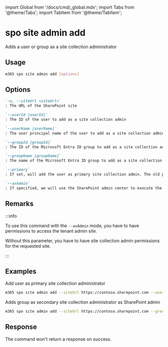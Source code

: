 <!-- DISCLAIMER: All secrets, passwords, and sensitive values in this document are examples only and not real credentials. -->
import Global from '/docs/cmd/_global.mdx';
import Tabs from '@theme/Tabs';
import TabItem from '@theme/TabItem';

# spo site admin add 

Adds a user or group as a site collection administrator

## Usage

```sh
m365 spo site admin add [options]
```

## Options

```md definition-list
`-u, --siteUrl <siteUrl>`
: The URL of the SharePoint site

`--userId [userId]`
: The ID of the user to add as a site collection admin

`--userName [userName]`
: The user principal name of the user to add as a site collection admin

`--groupId [groupId]`
: The ID of the Microsoft Entra ID group to add as a site collection admin

`--groupName [groupName]`
: The name of the Microsoft Entra ID group to add as a site collection admin

`--primary`
: If set, will add the user as primary site collection admin. The old primary site collection admin will be replaced and set as secondary site collection admin

`--asAdmin`
: If specified, we will use the SharePoint admin center to execute the command
```

<Global />

## Remarks

:::info

To use this command with the `--asAdmin` mode, you have to have permissions to access the tenant admin site.

Without this parameter, you have to have site collection admin permissions for the requested site.

:::

## Examples

Add user as primary site collection administrator

```sh
m365 spo site admin add --siteUrl https://contoso.sharepoint.com --userId 600713c5-53c6-4f24-b454-3c35e22b2639 --primary
```

Adds group as secondary site collection administrator as SharePoint admin

```sh
m365 spo site admin add --siteUrl https://contoso.sharepoint.com --groupName SP_Administrators --asAdmin
```
## Response

The command won't return a response on success.
